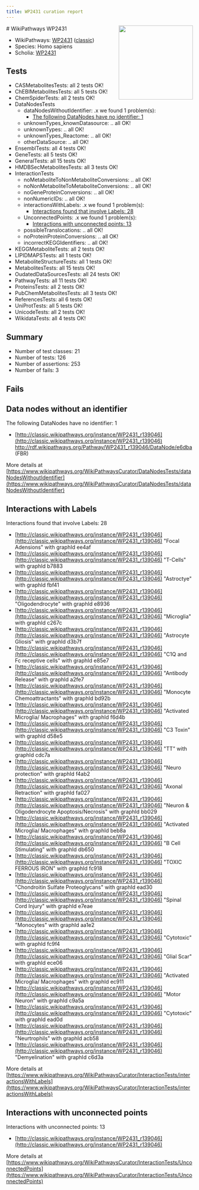 ```yaml
---
title: WP2431 curation report
---
```


<img style="float: right; width: 200px" src="https://upload.wikimedia.org/wikipedia/commons/thumb/8/83/Wplogo_with_text_500.png/640px-Wplogo_with_text_500.png" />
# WikiPathways WP2431

* WikiPathways: [WP2431](https://wikipathways.org/pathways/WP2431) ([classic](https://classic.wikipathways.org/instance/WP2431))
* Species: Homo sapiens
* Scholia: [WP2431](https://scholia.toolforge.org/wikipathways/WP2431)
## Tests
* CASMetabolitesTests: all 2 tests OK!
* ChEBIMetabolitesTests: all 5 tests OK!
* ChemSpiderTests: all 2 tests OK!
* DataNodesTests
    * dataNodesWithoutIdentifier: .x we found 1 problem(s):
        * [The following DataNodes have no identifier: 1](#d2d32fa0)
    * unknownTypes_knownDatasource: .. all OK!
    * unknownTypes: .. all OK!
    * unknownTypes_Reactome: .. all OK!
    * otherDataSource: .. all OK!
* EnsemblTests: all 4 tests OK!
* GeneTests: all 5 tests OK!
* GeneralTests: all 15 tests OK!
* HMDBSecMetabolitesTests: all 3 tests OK!
* InteractionTests
    * noMetaboliteToNonMetaboliteConversions: .. all OK!
    * noNonMetaboliteToMetaboliteConversions: .. all OK!
    * noGeneProteinConversions: .. all OK!
    * nonNumericIDs: .. all OK!
    * interactionsWithLabels: .x we found 1 problem(s):
        * [Interactions found that involve Labels: 28](#fe97a8df)
    * UnconnectedPoints: .x we found 1 problem(s):
        * [Interactions with unconnected points: 13](#7f1d407a)
    * possibleTranslocations: .. all OK!
    * noProteinProteinConversions: .. all OK!
    * incorrectKEGGIdentifiers: .. all OK!
* KEGGMetaboliteTests: all 2 tests OK!
* LIPIDMAPSTests: all 1 tests OK!
* MetaboliteStructureTests: all 1 tests OK!
* MetabolitesTests: all 15 tests OK!
* OudatedDataSourcesTests: all 24 tests OK!
* PathwayTests: all 11 tests OK!
* ProteinsTests: all 2 tests OK!
* PubChemMetabolitesTests: all 3 tests OK!
* ReferencesTests: all 6 tests OK!
* UniProtTests: all 5 tests OK!
* UnicodeTests: all 2 tests OK!
* WikidataTests: all 4 tests OK!


## Summary

* Number of test classes: 21
* Number of tests: 126
* Number of assertions: 253
* Number of fails: 3

## Fails

<a name="d2d32fa0" />

## Data nodes without an identifier

The following DataNodes have no identifier: 1

* [http://classic.wikipathways.org/instance/WP2431_r139046](http://classic.wikipathways.org/instance/WP2431_r139046) http://rdf.wikipathways.org/Pathway/WP2431_r139046/DataNode/e6dba (FBR)


More details at [https://www.wikipathways.org/WikiPathwaysCurator/DataNodesTests/dataNodesWithoutIdentifier](https://www.wikipathways.org/WikiPathwaysCurator/DataNodesTests/dataNodesWithoutIdentifier)

<a name="fe97a8df" />

## Interactions with Labels

Interactions found that involve Labels: 28

* [http://classic.wikipathways.org/instance/WP2431_r139046](http://classic.wikipathways.org/instance/WP2431_r139046) "Focal Adensions" with graphId ee4af
* [http://classic.wikipathways.org/instance/WP2431_r139046](http://classic.wikipathways.org/instance/WP2431_r139046) "T-Cells" with graphId b7883
* [http://classic.wikipathways.org/instance/WP2431_r139046](http://classic.wikipathways.org/instance/WP2431_r139046) "Astroctye" with graphId fbf41
* [http://classic.wikipathways.org/instance/WP2431_r139046](http://classic.wikipathways.org/instance/WP2431_r139046) "Oligodendrocyte" with graphId e8936
* [http://classic.wikipathways.org/instance/WP2431_r139046](http://classic.wikipathways.org/instance/WP2431_r139046) "Microglia" with graphId c267c
* [http://classic.wikipathways.org/instance/WP2431_r139046](http://classic.wikipathways.org/instance/WP2431_r139046) "Astrocyte Gliosis" with graphId d3b7f
* [http://classic.wikipathways.org/instance/WP2431_r139046](http://classic.wikipathways.org/instance/WP2431_r139046) "C1Q and Fc receptive cells" with graphId e85e7
* [http://classic.wikipathways.org/instance/WP2431_r139046](http://classic.wikipathways.org/instance/WP2431_r139046) "Antibody Release" with graphId a2fe7
* [http://classic.wikipathways.org/instance/WP2431_r139046](http://classic.wikipathways.org/instance/WP2431_r139046) "Monocyte Chemoattractants" with graphId bd92b
* [http://classic.wikipathways.org/instance/WP2431_r139046](http://classic.wikipathways.org/instance/WP2431_r139046) "Activated Microglia/
Macrophages" with graphId f6d4b
* [http://classic.wikipathways.org/instance/WP2431_r139046](http://classic.wikipathways.org/instance/WP2431_r139046) "C3 Toxin" with graphId d58e5
* [http://classic.wikipathways.org/instance/WP2431_r139046](http://classic.wikipathways.org/instance/WP2431_r139046) "TT" with graphId cdc7a
* [http://classic.wikipathways.org/instance/WP2431_r139046](http://classic.wikipathways.org/instance/WP2431_r139046) "Neuro protection" with graphId f4ab2
* [http://classic.wikipathways.org/instance/WP2431_r139046](http://classic.wikipathways.org/instance/WP2431_r139046) "Axonal Retraction" with graphId fa027
* [http://classic.wikipathways.org/instance/WP2431_r139046](http://classic.wikipathways.org/instance/WP2431_r139046) "Neuron & 
Oligodendrocyte
Apoptosis/Necrosis" with graphId bb029
* [http://classic.wikipathways.org/instance/WP2431_r139046](http://classic.wikipathways.org/instance/WP2431_r139046) "Activated Microglia/
Macrophages" with graphId beb8a
* [http://classic.wikipathways.org/instance/WP2431_r139046](http://classic.wikipathways.org/instance/WP2431_r139046) "B Cell Stimulating" with graphId db650
* [http://classic.wikipathways.org/instance/WP2431_r139046](http://classic.wikipathways.org/instance/WP2431_r139046) "TOXIC FERROUS
IRON" with graphId fc918
* [http://classic.wikipathways.org/instance/WP2431_r139046](http://classic.wikipathways.org/instance/WP2431_r139046) "Chondroitin Sulfate 
Proteoglycans" with graphId ead30
* [http://classic.wikipathways.org/instance/WP2431_r139046](http://classic.wikipathways.org/instance/WP2431_r139046) "Spinal Cord 
Injury" with graphId e7eae
* [http://classic.wikipathways.org/instance/WP2431_r139046](http://classic.wikipathways.org/instance/WP2431_r139046) "Monocytes" with graphId aa1e2
* [http://classic.wikipathways.org/instance/WP2431_r139046](http://classic.wikipathways.org/instance/WP2431_r139046) "Cytotoxic" with graphId fc9f4
* [http://classic.wikipathways.org/instance/WP2431_r139046](http://classic.wikipathways.org/instance/WP2431_r139046) "Glial Scar" with graphId ece06
* [http://classic.wikipathways.org/instance/WP2431_r139046](http://classic.wikipathways.org/instance/WP2431_r139046) "Activated Microglia/
Macrophages" with graphId ec911
* [http://classic.wikipathways.org/instance/WP2431_r139046](http://classic.wikipathways.org/instance/WP2431_r139046) "Motor Neuron" with graphId c9a5a
* [http://classic.wikipathways.org/instance/WP2431_r139046](http://classic.wikipathways.org/instance/WP2431_r139046) "Cytotoxic" with graphId ead0d
* [http://classic.wikipathways.org/instance/WP2431_r139046](http://classic.wikipathways.org/instance/WP2431_r139046) "Neurtrophils" with graphId acb58
* [http://classic.wikipathways.org/instance/WP2431_r139046](http://classic.wikipathways.org/instance/WP2431_r139046) "Demyelination" with graphId c6d3a


More details at [https://www.wikipathways.org/WikiPathwaysCurator/InteractionTests/interactionsWithLabels](https://www.wikipathways.org/WikiPathwaysCurator/InteractionTests/interactionsWithLabels)

<a name="7f1d407a" />

## Interactions with unconnected points

Interactions with unconnected points: 13

* [http://classic.wikipathways.org/instance/WP2431_r139046](http://classic.wikipathways.org/instance/WP2431_r139046)


More details at [https://www.wikipathways.org/WikiPathwaysCurator/InteractionTests/UnconnectedPoints](https://www.wikipathways.org/WikiPathwaysCurator/InteractionTests/UnconnectedPoints)

